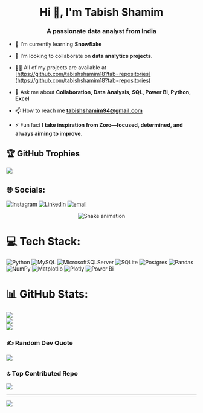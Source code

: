 <h1 align="center">Hi 👋, I'm Tabish Shamim</h1>
<h3 align="center">A passionate data analyst from India</h3>

- 🌱 I’m currently learning **Snowflake**

- 👯 I’m looking to collaborate on **data analytics projects.**

- 👨‍💻 All of my projects are available at [https://github.com/tabishshamim18?tab=repositories](https://github.com/tabishshamim18?tab=repositories)

- 💬 Ask me about **Collaboration, Data Analysis, SQL, Power BI, Python, Excel**

- 📫 How to reach me **tabishshamim94@gmail.com**

- ⚡ Fun fact **I take inspiration from Zoro—focused, determined, and always aiming to improve.**

## 🏆 GitHub Trophies
![](https://github-profile-trophy.vercel.app/?username=tabishshamim18&theme=radical&no-frame=false&no-bg=true&margin-w=4)


## 🌐 Socials:
[![Instagram](https://img.shields.io/badge/Instagram-%23E4405F.svg?logo=Instagram&logoColor=white)](https://instagram.com/_.tsukuyomi18) [![LinkedIn](https://img.shields.io/badge/LinkedIn-%230077B5.svg?logo=linkedin&logoColor=white)](https://linkedin.com/in/tabish-shamim-2818h) [![email](https://img.shields.io/badge/Email-D14836?logo=gmail&logoColor=white)](mailto:tabishshamim94@gmail.com) 

<!-- Snake Game Repo View -->

<div align="center">
  <img src="https://profile-readme-generator.com/assets/snake.svg" alt="Snake animation" />
</div>

# 💻 Tech Stack:
![Python](https://img.shields.io/badge/python-3670A0?style=for-the-badge&logo=python&logoColor=ffdd54) ![MySQL](https://img.shields.io/badge/mysql-4479A1.svg?style=for-the-badge&logo=mysql&logoColor=white) ![MicrosoftSQLServer](https://img.shields.io/badge/Microsoft%20SQL%20Server-CC2927?style=for-the-badge&logo=microsoft%20sql%20server&logoColor=white) ![SQLite](https://img.shields.io/badge/sqlite-%2307405e.svg?style=for-the-badge&logo=sqlite&logoColor=white) ![Postgres](https://img.shields.io/badge/postgres-%23316192.svg?style=for-the-badge&logo=postgresql&logoColor=white) ![Pandas](https://img.shields.io/badge/pandas-%23150458.svg?style=for-the-badge&logo=pandas&logoColor=white) ![NumPy](https://img.shields.io/badge/numpy-%23013243.svg?style=for-the-badge&logo=numpy&logoColor=white) ![Matplotlib](https://img.shields.io/badge/Matplotlib-%23ffffff.svg?style=for-the-badge&logo=Matplotlib&logoColor=black) ![Plotly](https://img.shields.io/badge/Plotly-%233F4F75.svg?style=for-the-badge&logo=plotly&logoColor=white) ![Power Bi](https://img.shields.io/badge/power_bi-F2C811?style=for-the-badge&logo=powerbi&logoColor=black)
# 📊 GitHub Stats:
![](https://github-readme-stats.vercel.app/api?username=tabishshamim18&theme=merko&hide_border=false&include_all_commits=true&count_private=false)<br/>
![](https://nirzak-streak-stats.vercel.app/?user=tabishshamim18&theme=merko&hide_border=false)<br/>
![](https://github-readme-stats.vercel.app/api/top-langs/?username=tabishshamim18&theme=merko&hide_border=false&include_all_commits=true&count_private=false&layout=compact)


### ✍️ Random Dev Quote
![](https://quotes-github-readme.vercel.app/api?type=horizontal&theme=radical)

### 🔝 Top Contributed Repo
![](https://github-contributor-stats.vercel.app/api?username=tabishshamim18&limit=5&theme=dark&combine_all_yearly_contributions=true)

---
[![](https://visitcount.itsvg.in/api?id=tabishshamim18&icon=0&color=0)](https://visitcount.itsvg.in)

<!-- Proudly created with GPRM ( https://gprm.itsvg.in ) -->
